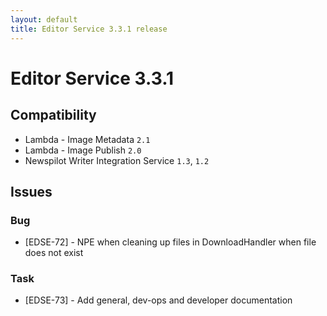```yaml
---
layout: default
title: Editor Service 3.3.1 release
---
```

<div class="jumbotron">
    <h1>Editor Service 3.3.1</h1>   
    <h2>Compatibility</h2>
    <ul>
        <li>Lambda - Image Metadata <code>2.1</code></li>
        <li>Lambda - Image Publish <code>2.0</code></li>
        <li>Newspilot Writer Integration Service <code>1.3</code>, <code>1.2</code></li>
    </ul>
</div>

## Issues  

### Bug
* [EDSE-72] - NPE when cleaning up files in DownloadHandler when file does not exist

### Task
* [EDSE-73] - Add general, dev-ops and developer documentation